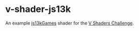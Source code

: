 # v-shader-js13k

An example [js13kGames](https://js13kgames.com/) shader for the [V Shaders Challenge](https://gamedevjs.com/competitions/gamedev-js-jam-2025-v-shaders-challenge/).